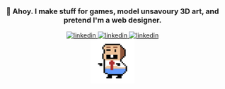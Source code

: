 
<div id="header" align="center">
	<h3 align="center">
	🖖 Ahoy. I make stuff for games, model unsavoury 3D art, and pretend I'm a web designer.
</h3>
<!-- 	<hr/> -->
	<div id="badges">
		<a href="https://www.unnar.net/">
			<img src="https://img.shields.io/badge/homepage-222222?style=flat" alt="linkedin"/>
		</a>
		<a href="https://www.linkedin.com/in/unnarkrist/">
			<img src="https://img.shields.io/badge/linkedin-0077B5?style=flat&logo=linkedin&logoColor=white" alt="linkedin"/>
		</a>
		<a href="https://sketchfab.com/smidgens">
			<img src="https://img.shields.io/badge/sketchfab-00AAD8?style=flat&logo=sketchfab&logoColor=white" alt="linkedin"/>
		</a>
	</div>
	<div id="header" align="center">
		<img src="/guy.png" width="100"/>
	</div>
<!-- 	<hr/> -->
</div>


<br/>
<br/>

<!-- <img src="headers/plugins.png" width="100%"/>

<div>
	
<a href="https://github.com/Smidgens/unity-console" target="_"><img src="thumbs/console.png" width="24.5%"/></a>
<a href="https://github.com/Smidgens/unity-bt" target="_"><img src="thumbs/bt.png" width="24.5%%"/></a>
<a href="https://github.com/Smidgens/unity-fsm" target="_"><img src="https://raw.githubusercontent.com/Smidgenomics/unity.plugins/master/_thumbs/fsm.png" width="24.5%%"/></a>
<a href="https://github.com/Smidgens/unity-search" target="_"><img src="https://raw.githubusercontent.com/Smidgenomics/unity.plugins/master/_thumbs/search.png" width="24.5%%"/></a>
<a href="https://github.com/Smidgens/unity-portals" target="_"><img src="thumbs/portal.png" width="24.5%%"/></a>
<a href="https://github.com/Smidgens/unity-attributes" target="_"><img src="https://raw.githubusercontent.com/Smidgenomics/unity.plugins/master/_thumbs/attributes.png" width="24.5%%"/></a>
<a href="https://github.com/Smidgens/unity-events" target="_"><img src="https://raw.githubusercontent.com/Smidgenomics/unity.plugins/master/_thumbs/events.png" width="24.5%%"/></a>
<a href="https://github.com/Smidgens/unity-data" target="_"><img src="https://raw.githubusercontent.com/Smidgenomics/unity.plugins/master/_thumbs/data.png" width="24.5%%"/></a>
<a href="https://github.com/Smidgens/unity-qbuild" target="_"><img src="https://raw.githubusercontent.com/Smidgenomics/unity.plugins/master/_thumbs/qbuild.png" width="24.5%%"/></a>
<a href="https://github.com/Smidgens/unity-extensions" target="_"><img src="https://raw.githubusercontent.com/Smidgenomics/unity.plugins/master/_thumbs/extensions.png" width="24.5%%"/></a>
<a href="https://github.com/Smidgens/unity-snippets" target="_"><img src="https://raw.githubusercontent.com/Smidgenomics/unity.plugins/master/_thumbs/snippets.png" width="24.5%%"/></a>
</div>

<img src="headers/web.png" width="100%"/>

<div>
<a href="https://github.com/Smidgens/web-spritesheet" target="_"><img src="thumbs/spritesheet.png" width="24.5%"/></a>
	<a href="https://github.com/Smidgens/web-360" target="_"><img src="thumbs/360.png" width="24.5%"/></a>
</div> -->



<!--

<div id="header" align="center">
  <img src="stuff.gif" width="100"/>
</div>

## 🌐 Web Apps
* web-360
* web-utils
* web-3d
* web-emoji

-->

